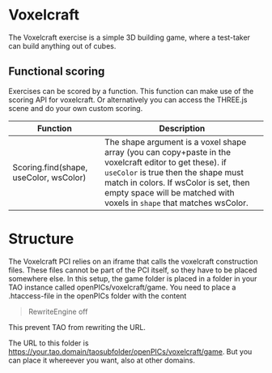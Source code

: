 # Voxelcraft
The Voxelcraft exercise is a simple 3D building game, where a test-taker can
build anything out of cubes.

## Functional scoring
Exercises can be scored by a function. This function can make use of the scoring API for voxelcraft.
Or alternatively you can access the THREE.js scene and do your own custom scoring.

| Function | Description |
|----------|-------------|
| Scoring.find(shape, useColor, wsColor) | The shape argument is a voxel shape array (you can copy+paste in the voxelcraft editor to get these). if `useColor` is true then the shape must match in colors. If wsColor is set, then empty space will be matched with voxels in `shape` that matches wsColor. |

# Structure
The Voxelcraft PCI relies on an iframe that calls the voxelcraft construction files. These files cannot be part of the PCI itself, so they have to be placed somewhere else. In this setup, the game folder is placed in a folder in your TAO instance called openPICs/voxelcraft/game. You need to place a .htaccess-file in the openPICs folder with the content 

> RewriteEngine off

This prevent TAO from rewriting the URL. 

The URL to this folder is https://your.tao.domain/taosubfolder/openPICs/voxelcraft/game. But you can place it whereever you want, also at other domains.
